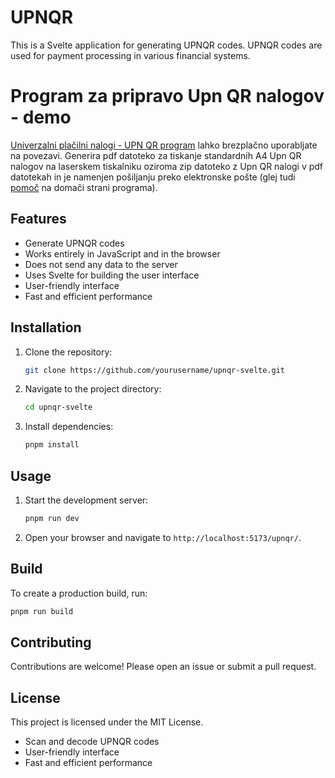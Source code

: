 # UPNQR

This is a Svelte application for generating UPNQR codes. UPNQR codes are used for payment processing in various financial systems.

# Program za pripravo Upn QR nalogov - demo
[Univerzalni plačilni nalogi - UPN QR program](https://potep.eu/upnqr-v0/) lahko brezplačno uporabljate na povezavi. Generira pdf datoteko za tiskanje standardnih A4 Upn QR nalogov na laserskem tiskalniku oziroma zip datoteko z Upn QR nalogi v pdf datotekah in je namenjen pošiljanju preko elektronske pošte (glej tudi [pomoč](https://potep.eu/upnqr-v0/help) na domači strani programa).


## Features

- Generate UPNQR codes
- Works entirely in JavaScript and in the browser
- Does not send any data to the server
- Uses Svelte for building the user interface
- User-friendly interface
- Fast and efficient performance

## Installation

1. Clone the repository:
    ```bash
    git clone https://github.com/yourusername/upnqr-svelte.git
    ```
2. Navigate to the project directory:
    ```bash
    cd upnqr-svelte
    ```
3. Install dependencies:
    ```bash
    pnpm install
    ```

## Usage

1. Start the development server:
    ```bash
    pnpm run dev
    ```
2. Open your browser and navigate to `http://localhost:5173/upnqr/`.

## Build

To create a production build, run:
```bash
pnpm run build
```

## Contributing

Contributions are welcome! Please open an issue or submit a pull request.

## License

This project is licensed under the MIT License.
- Scan and decode UPNQR codes
- User-friendly interface
- Fast and efficient performance
